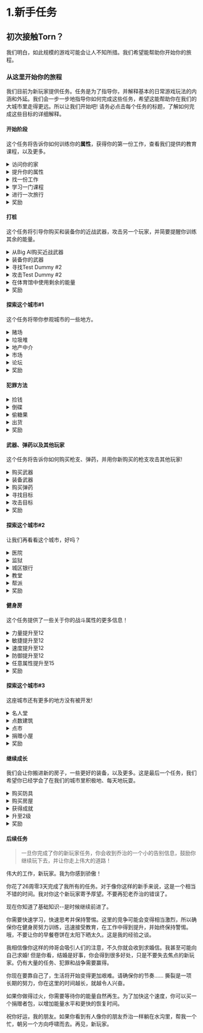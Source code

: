 
# 1.新手任务

## 初次接触Torn？

我们明白，如此规模的游戏可能会让人不知所措。我们希望能帮助你开始你的旅程。

### 从这里开始你的旅程

我们目前为新玩家提供任务。任务是为了指导你，并解释基本的日常游戏玩法的内涵和外延。我们会一步一步地指导你如何完成这些任务，希望这能帮助你在我们的大城市里走得更远。所以让我们开始吧! 请务必点击每个任务的标题，了解如何完成这些目标的详细解释。

#### 开始阶段

这个任务将告诉你如何训练你的**属性**，获得你的第一份工作，查看我们提供的教育课程，以及更多。

<details>

<summary>访问你的家</summary>

**任务步骤**

1. 导航到主页区域

**任务描述**

你的'家'是你所有个人信息的存储地。我把我所有的信息都塞在裤子里，没有人愿意靠近那里。你的家几乎有你需要知道的关于你自己的每一个小细节；你有多少现金，你有多少能量，还有你的名字......以防你喝醉了而忘记。我一直都是这样做的。看一看，然后点击 "乔治的任务 "回到这里。哦，如果你在我帮助你们学习 "撕裂 "的过程中感到困惑，只需点击闪动的东西。很简单。

</details>

<details>

<summary>提升你的属性</summary>

**任务步骤**

1. 点击左手菜单上的体育馆链接。
2. 2.现在选择你想训练的状态，并点击旁边的训练按钮。&#x20;

**任务描述**&#x20;

近五十年前，当我出现在托恩时，我是一个像你一样瘦弱的老骨头，先生。我几乎每天都被人打得满地找牙。后来我学会了。把你的屁股带到市里的健身房，让你出汗。他们有各种升降机和肚皮上的东西。你可以提升等级，最终解锁更多的东西，只是不要过度，因为你的能量不会永远持续。我上次去的时候就吐了。现在我不能再去了。嘿嘿，他们还没有把地毯上的污渍弄干净。

</details>

<details>

<summary>找一份工作</summary>

**任务步骤**

1. 点击左手菜单上的报纸链接。
2. 在报纸的顶部，点击 "工作列表 "部分。
3. 从 "初级工作 "类别中选择一个工作。
4. 一旦你选择了你的工作，点击旁边的 "去面试 "链接。
5. 你会看到一个对话，可以选择注册。如果这是一份适合你的工作，点击 "注册"。如果不是的话，请点击返回，探索其他的启动工作。
6. 一旦你注册了，你将被转到你的就业页面。

**任务描述**&#x20;

如果你想在这里生存下去，你需要为自己挣得一份薪水，bucko。即使是那些花哨的柯里昂人，一开始也是卖沙拉酱的，所以你最好试着在当地报纸的工作列表页下寻找。你现在还不多，所以你不能太挑剔。哎呀，我现在还在擦鞋，一次4美元。当你有一双漂亮的鞋子时，请给我打电话。工作也会每天积累你的统计数字，你的统计数字越高，就会有更好的工作来找你。所以，出去为自己赚点钱吧。

</details>

<details>

<summary>学习一门课程</summary>

**任务步骤**

1. 点击左手菜单上的教育链接。
2. 点击你想参加的教育领域的课程。在教育页面上有12个不同的领域可供选择。
3. 一旦你选择了你的学习领域，从列表中选择你想进入的班级。
4. 在课程描述的底部，你会看到 "加入这个课程"。如果这是你想要的，请点击加入这个课程。
5. 点击加入这个课程后，你会看到一个描述该课程需要多长时间完成和费用的页面。如果满意，点击 "是的，给我报名"。
6. 然后你会被转到一个页面，告诉你，你已经注册了，以及你完成课程的时间长度。

**任务描述**

我不太喜欢那些脑残的孩子，但接受教育是一个明智之举。你学得越多，你赚得越多。另外，如果你参加一些课程，你也会得到其他东西。看看吧。接受教育可能需要几天、几周甚至几个月的时间，而且会耗费精力。我光是想想都觉得累。但是要有耐心：不要像我一样在第一周就放弃了。自从我从幼儿园辍学以来，我还没有做得这么好。

</details>

<details>

<summary>进行一次旅行</summary>

**任务步骤**

1. 导航到城市区域

**任务描述**

我在Torn的第一天就迷路了，最后在一家脱衣舞俱乐部后面睡觉。还不算太糟! 当你来到这里时，托恩城可能会很压抑，但如果你到处逛逛，你会习惯的。参观一些商店；看看股票市场--嘿，去看看镇上的垃圾场里有什么！我在那里发现了一整张床垫！我在那里发现了一整张床垫。上面几乎没有任何污点! 使用城市地图，你可以通过放大来探索。还有一个 "快速链接 "面板，如果你觉得这样更容易使用。

</details>

<details>

<summary>奖励</summary>

100能量

$250

2个任务积分

</details>

#### 打桩

这个任务将引导你购买和装备你的近战武器，攻击另一个玩家，并简要提醒你训练其余的能量。

<details>

<summary>从Big AI购买近战武器</summary>

**任务步骤**

1. 点击左手菜单上的城市链接。
2. 在城市中找到屏幕右侧的东区。
3. 点击大阿尔的枪店。
4. 从显示给你的列表中选择一个近战武器。所有的近战武器都在顶部。
5. 点击位于你选择的武器旁边的 "购买"。
6. 在下一个屏幕上点击 "是"。

**任务描述**

撕裂的城市不是一个游乐场，你需要注意你的背后......和你的前面，以及两侧。你还没有一个派别或一些朋友，所以给自己准备一件武器。开始的时候要用大的东西来打人，一个近战武器。你可以在大艾尔的枪械店买到它们。记住它在哪里，因为你会经常去那里。但不是我。在我在他的浴室里做了什么之后，艾尔禁止了我......

</details>

<details>

<summary>装备你的武器</summary>

任务步骤

1. 点击位于左手菜单上的 "项目"。
2. 找到你的近战武器。
3. 点击近战武器旁边的【装备】。

任务描述

如果你把武器丢在家里或垃圾箱后面就不好了。用你刚买的近战武器装备你自己。"装备 "是指准备好使用的武器。这个词是我从一个法国人那里学来的。看看你的物品，点击你想使用的武器旁边的+按钮。你现在已经准备好战斗了。耶和华!

</details>

<details>

<summary>寻找Test Dummy #2</summary>

任务步骤

注意：你收到的玩家名字可能与这里列出的名字不同。请注意任务告诉你要搜索的名字。

1. 在位于页面顶部的搜索框中输入Test Dummy #2，或者你可以通过用户ID进行搜索（在页面顶部的搜索栏中从下拉菜单中选择ID），请注意该名字中有空格，而不是下划线，按我这里的方式输入。
2. 点击搜索名称
3. 点击名字Test Dummy #2。它将打开该球员的资料。
4. 不要关闭这个页面。你将在下一个任务中使用它。

任务描述

事情是这样的，有一个可怜的家伙，当他们在Torn的第一天，每个人都会打他--测试假人2号\[ID]。你需要使用屏幕上方的搜索栏东西来搜索他。测试假人2号是一个NPC（非游戏角色），其数据低于平均水平。甚至比我还低! 所以不用担心，他不会反击。

</details>

<details>

<summary>攻击Test Dummy #2</summary>

任务步骤

注意：你需要攻击你的任务所提供的名称。它们是随机产生的，它可能与这里出现的不同。

1. 在测试假人2号的资料中，查看右边的图标。
2. 点击位于档案右侧的\[攻击]链接。这将打开攻击。
3. 你会看到2个拳头和你的近战武器位于攻击的底部。
4. 点击你的近战武器。
5. 继续点击你的近战武器。直到你看到你已经将他的生命值清零。
6. 做完这些后，你会看到3个选项，离开他们，打倒他们，以及住院。
7. 点击 "离开他们"。

任务描述

现在你已经有了一个可以用来打人的大东西，而且你发现了可怜的小测试假人2号\[ID]，你得攻击他，继续打他，只是为了好玩！你的任务是什么？假设你在健身房里训练得很辛苦，你更有可能赢得一场斗殴。战斗到最后，赢得战斗，完成任务。

</details>

<details>

<summary>在体育馆中使用剩余的能量</summary>

任务步骤

1. 点击左手菜单中的健身房链接。
2. 选择你想训练的状态。
3. 在你选择的状态旁边点击训练。
4. 继续点击训练，直到你的能量耗尽。
5. 伟大的工作! 你已经完成了任务。

任务描述

打完比我小的人后，我总是感到很振奋。很有趣，不是吗？我把这种能量用在公园里裸泳和逃避护林员上，但你应该做一些更有用的事情。去健身房，把你剩下的精力用来打铁。同时，我要在这个装着有缺陷的豆豆宝宝的箱子里打个盹。

</details>

<details>

<summary>奖励</summary>

50能源

$250

2个任务积分

</details>

#### 探索这个城市#1

这个任务将带你参观城市的一些地方。

<details>

<summary>赌场</summary>

任务步骤

1. 点击左手菜单上的赌场链接。
2. 在这里你会发现我们的赌场有哪些游戏可供你玩。
3. 点击游戏，了解每个游戏的内容。
4. 你会发现扑克要到第13层才有，黑杰克要到第4层才有。你可以将鼠标悬停在游戏上，以确认在哪个级别上会为你打开。

任务描述

赌场是一个消磨时间的好地方。我不太擅长，这就是为什么我住在一个木箱里而不是房子里，所以要负责任地赌博。有一次我不得不卖掉自己的身体来偿还那里的债务。好在我是个英俊的人，不是吗？只赌你准备失去的东西，包括你的尊严。

</details>

<details>

<summary>垃圾堆</summary>

任务步骤

1. 点击左手菜单上的城市链接。
2. 找到 "红灯区 "下面的垃圾桶，它位于页面的右上方。
3. 点击 "垃圾场"。
4. 每做一次搜索，将花费你5个能量。
5. 垃圾场可以让你找到城市中其他居民倾倒的物品，他们已经不想要了。&#x20;

任务描述&#x20;

每当你扔掉一件物品，它就会被扔到垃圾场。旧枪，弄脏的裤子，那些你需要快速处理掉的杂志。你会惊讶于有多少人潜入这里，在成堆的流浪汉宝藏中搜寻，如果你有耐心，你会对你能找到的东西更加惊讶。我昨天发现了一盒背部按摩器。至少我认为那是它们。

</details>

<details>

<summary>地产中介</summary>

任务步骤

1. 点击左手菜单上的城市链接。
2. 在页面中间的顶部找到 "东城"。
3. 找到 "北区 "下所列的地产代理链接，并点击它。
4. 这个页面将显示所有由其他Torn玩家和系统列出的待售房产!

任务描述

我挺喜欢住在窝棚里。没有什么需要吸尘的。如果它被吹倒了，我可以很快地把它放回去。另外，我知道我所有的食物在哪里....，而不是那袋水泥。但有一天你可能想升级。这只是目前的一个梦想，但当你真的得到一个漂亮的新地方时，你会得到特殊的福利，这将增加你的幸福感。

</details>

<details>

<summary>市场</summary>

任务步骤

1. 点击左手菜单上的城市链接。
2. 在页面中间的顶部找到 "北区 "的位置。
3. 找到 "北区 "下所列的物品市场链接，并点击它。
4. 这个页面将显示所有由其他Torn玩家出售的物品类别。你可以随时在这里购买你可能想要购买的东西，以获得优惠。

任务描述

物品市场是买卖你找到的东西，或你 "找到 "后跑掉的东西的最好地方之一。几乎所有你需要的东西都在这里，而且你可以把你不需要的东西变成现金。除了人血瓶...显然。

</details>

<details>

<summary>论坛</summary>

任务步骤

1. 点击左手边菜单上的论坛链接。
2. 你会看到我们提供的不同论坛类别的列表。
3. 点击任何一个类别都会打开里面列出的所有主题。
4. "问题 "是新玩家提出问题并从其他玩家那里得到答案的好地方。&#x20;

任务描述&#x20;

论坛是一个认识撕裂之城的人和拍摄微风的好地方。如果你在寻找帮助或想介绍自己，请查看 "新玩家 "论坛。如果你要创建一个新的主题，请确保它写得很好，有一个明确的标题，并张贴在正确的论坛上。我希望我第一次来Torn的时候有这个kerjigger。我只是在厕所的隔间里写了我的电话号码，然后遇到了打电话的人。这并没有什么好结果。

</details>

<details>

<summary>奖励</summary>

50元胆量

$500

2个任务积分

</details>

#### 犯罪方法

<details>

<summary> 捡钱</summary>

任务步骤

1. 点击左手菜单上的犯罪链接。
2. 在犯罪页面上已经为你勾选了搜索现金。
3. 点击位于犯罪页面底部的 "下一步 "按钮。
4. 在这个页面上，"搜索火车站 "已经为你勾选。
5. 点击该页面底部的 "做犯罪"。
6. 点击 "再次尝试"，直到你达到25美元。

任务描述

要想进入大联盟，你必须先在小规模犯罪的磨练中做你的时间。在街上寻找现金很简单，而且你不会被抓到。因此，在街上走走，为自己赚点钱。25美元就可以了。

</details>

<details>

<summary>倒碟</summary>

任务步骤

1. 点击左手菜单上的犯罪链接。
2. 2.在犯罪页面上选择复制的媒体。
3.
   3. 点击位于犯罪页面底部的 "下一步 "按钮。
4. 4.选择本页面中的一项罪行。
5. 5.点击本页底部的 "做犯罪"。
6. 点击 "再试一次"，直到你达到50美元。

任务描述

现在你已经掌握了在地上找钱的复杂艺术，是时候做一些更艰难的事情了--出售复制的媒体。我卖《泰坦尼克号》的盗版DVD赚了第一笔100美元。你知道那是一个真实的故事吗？莱昂纳多-迪-卡普里诺真的死了! 可怜的孩子。总之，开始时，试着赚50美元。

</details>

<details>

<summary>偷糖果</summary>

任务步骤

1. 点击左手菜单上的犯罪链接。
2. 在犯罪列表中选择入店行窃选项。
3. 点击位于犯罪页面底部的 "下一步 "按钮。
4. 选择 "甜食店 "选项。
5. 选择一个可能的罪行。
6. 点击本页面底部的 "犯罪"。
7. 点击 "再试一次"，直到你成功偷到一些糖果。

任务描述

有什么比从婴儿身上拿糖更容易的呢？从一个瞎眼的老太太那里拿糖。让我告诉你，婴儿是很难对付的。到糖果店去，给自己增加一些巧克力棒。

</details>

<details>

<summary>出货</summary>

任务步骤&#x20;

1. 导航到城市&#x20;
2. 在东区找到萨利的糖果店。&#x20;
3. 选择你想卖的糖果并确认。&#x20;

任务描述&#x20;

有一次我喝得酩酊大醉，一个人成功地把我自己的大衣卖给了我，如果当时我没有穿大衣的话，这还不算太糟。但他很可信，而且很狂妄，这很有效。所以你试试吧。回到你偷巧克力的商店，把它卖给拥有它的那个老包。装上奇怪的口音，她就不会认出你来。我会选择冰岛语。

</details>

<details>

<summary>奖励</summary>

50能量

$1,000&#x20;

2个任务积分

</details>

#### 武器、弹药以及其他玩家

这个任务将告诉你如何购买枪支、弹药，并用你新购买的枪支攻击其他玩家!

<details>

<summary>购买武器</summary>

任务步骤

1. 点击左手菜单上的城市链接。
2. 在城市中找到屏幕右侧的东区。
3. 点击大阿尔的枪店。
4. 从显示给你的列表中选择一把枪。
5. 点击位于你选择的武器旁边的 "购买"。
6. 在下一个屏幕上点击 "是"。

任务描述

在撕裂之城，枪是你最好的朋友，除非你已经有一个最好的朋友。我有。他的名字叫杰夫。但杰夫是我的，所以你需要保护。去大艾尔的枪械店给自己买一把枪、弹药和其他你喜欢的东西。你最多可以同时装备三种不同的武器......如果你买得起的话。我甚至买不起三条不同的内裤。

</details>

<details>

<summary>装备武器</summary>

任务步骤

1. 点击位于左手菜单上的 "项目"。
2. 找到你刚买的枪。
3. 点击枪旁边的\[装备]。
4. 点击 "返回"，这样你就会留在物品页面上。

任务描述

现在你已经买了一把或多把枪，你需要至少装备一把。在你的物品列表中选择那些花哨的新部件之一，然后点击 "装备 "图标。嘿，我可以走了吗？可以吗？我会小心使用它的。诚实的。

</details>

<details>

<summary>购买弹药</summary>

任务步骤

1. 在物品页面，你会看到 "弹药库 "就在你刚刚装备枪支的正上方。
2. 点击位于你购买的枪旁边的 "夹子"。
3. "为这把枪购买一些弹夹 "位于页面的顶部。点击这个。
4. 在下一页，你可以选择购买弹药。在 "购买弹夹 "旁边的方框中输入你想购买的弹夹数量。
5. 点击 "购买弹夹"
6. 完成后点击 "返回"。

任务描述

除非你有枪的弹药，否则你只是给自己买了一个非常昂贵的棍子来打民工，所以自己去弹药柜买你需要的东西。每次攻击前，你会自动给你的枪支装上你买的弹药。但要确保你买的弹药与你想用的枪相匹配。不要像我一样，试图把8毫米的弹头装进土豆枪。

</details>

<details>

<summary>寻找目标</summary>

任务步骤

1. 点击左手菜单上的 "搜索"。
2. 在 "姓名搜索 "框中输入'playerName'。
3. 点击搜索名字
4. 点击playerName这个名字。它将打开该球员的资料。
5. 不要关闭这个页面。你将在下一个任务中使用它。

任务描述

你听说过playerName\[ID]吗？我听说他们说哟妈妈很胖，她无法克服自尊心问题。我觉得那真的很悲哀，她听起来是个可爱的女士。追踪playerName \[ID]。

</details>

<details>

<summary>攻击目标</summary>

任务步骤

1. 在playerName的资料中，查看右侧的图标。
2. 点击位于个人资料右侧的【攻击】链接。这将打开攻击。
3. 你会看到2个拳头，你的近战武器，和你的枪，位于攻击的底部。
4. 点击你的枪。
5. 继续点击你的枪。直到你看到你已经将他的生命归零。
6. 做完这些后，你会看到3个选项，离开他们，打倒他们，以及住院。
7. 点击 "离开他们"。

任务描述

现在你已经找到了playerName(ID)，用你那把花哨的新枪把他们当做靶子练习......然后获胜。

</details>

<details>

<summary>奖励</summary>

$500

2\*任务点数

</details>

#### 探索这个城市#2

让我们再看看这个城市，好吗？

<details>

<summary>医院</summary>

任务步骤

1. 点击左手菜单上的医院链接。
2. 你会看到目前在医院的每个人的名单，因为不同的原因。
3. 一旦你拥有医疗工作的最高等级，你就可以让这些人复活获得能量。

任务描述

每当有人被袭击，吸毒过量，被番茄酱瓶子卡在某个地方，或者在犯罪过程中受伤，他们最终都会被送进医院。去看看目前的病人吧。你很可能在某个时候会躺在其中的一张床上，所以你不妨习惯一下这个地方。

</details>

<details>

<summary>监狱</summary>

任务步骤

1. 点击左手菜单上的 "监狱 "链接。
2. 2.你会看到目前因不同原因被关在监狱里的所有人的名单。
3. 3.你有能力把人从监狱里抓出来或买出来，但是现在抓人对你来说可能太难了，而买人很可能太贵了!

任务描述

如果你被抓到犯罪，你会被送进监狱。虽然你可能已经知道了。刑期很短，但它仍然不是你想去的地方。看看现在的囚犯。祈祷你不会和滑溜溜的史蒂夫或费尔南多-大拳头关在一起。

</details>

<details>

<summary>城区银行</summary>

任务步骤

1. 点击左手菜单上的城市链接。
2. 找到位于 "西区 "下面的城市银行，它位于页面左侧的中间位置。
3. 点击城市银行。
4. 在这里你可以储存你的钱，并在上面获得一些利息，然而建议你先使用你的小猪银行，并将银行保存到你完全探索了游戏后再使用

任务描述

城市银行可以让你投资几周或几个月的钱。它提供了相当可观的利息，但在投资结束前会把你的钱绑起来。不过在你做这个之前，你可能应该先攒点钱。我在那里有30美元，在2054年之前我不能碰。这个人总是让像我这样的好人失望。

</details>

<details>

<summary>教堂</summary>

任务步骤

1. 点击左手菜单上的城市链接。
2. 找到北区的教会。
3. 在这里，你可以祈祷（这可以给你带来功德！），也可以用它来和别人结婚!

任务描述

教堂是神棍们来祈祷、唱歌和进行慈善捐赠的地方。也许我应该建立乔治学教堂。如果你找到了你的特别的人，教会也会做婚姻。为什么不现在就去领主的小屋，看看这个地方呢？如果你在那里遇到某个性感的寡妇，也许可以举行一场猎枪婚礼。我的朋友都是在葬礼上认识的。

</details>

<details>

<summary>帮派</summary>

任务步骤

1. 点击左手菜单上的派别链接。
2. 2.你会看到列出的派别页面。
3. 3.点击派别的名称进行查看。在加入一个派别之前，请三思而后行，因为他们给予的巨大优势也有一些劣势!

任务描述

很快有一天你会想加入一个派别。派别是一群人在一起工作并互相保护。他们实施有组织的犯罪，并与其他派别开战。他们中没有一个会要我，因为显然我有一种 "有趣的气味"，而且不会射击。但是他们都对招募高体质的人感兴趣，这也是在健身房花大量时间的另一个原因。去看看一两个派别吧! 并要求他们也让我加入。

</details>

<details>

<summary>奖励</summary>

500能量

$500

3个任务点数

</details>

#### 健身房

这个任务提供了一些关于你的战斗属性的更多信息！

<details>

<summary>力量提升至12</summary>

抬起东西意味着你的拳头更硬。这就是好的科学。即使像我这样的流浪汉也知道这一点。训练力量还可以强化近战攻击和你的持枪姿势，以达到干净准确的射击。如果你想成为一个真正的硬汉，就去健身房里打一场。

</details>

<details>

<summary>敏捷提升至12</summary>

穆罕默德-阿里说他可以像蝴蝶一样漂浮，像蜜蜂一样蜇人。你已经有了一个刺，所以现在是时候飞了。训练灵巧性使你更能像某种忍者一样躲避攻击。而每个人都想成为一名忍者。所以要好好训练自己!

</details>

<details>

<summary>速度提升至12</summary>

这并不意味着要采取大量的速度，因为那可能会使你变得非常缓慢。我不知道。训练速度通过使你更快地瞄准和移动，增加了打中一个人的机会。这也意味着你爬楼梯时不会那么累。如果你想确保你所有的命中率都很高，那就训练这个数据，直到你把自己弄得一团糟为止

</details>

<details>

<summary>防御提升至12</summary>

训练防卫有助于你吸收来自对手的伤害，而不会通过提高你的疼痛阈值和身体质量而摔倒在地。你将成为一个人肉打包袋!如果你想承受一些打击并继续前进，就训练这个状态吧!然后让我试试把你打倒。求你了？哦，那好吧。你真没意思。

</details>

<details>

<summary>任意属性提升至15</summary>

大多数人开始榨汁是为了在《撕裂》中获得超强的状态，但当我尝试这样做时，我长出了一对......好吧，我不会说是什么，但我要告诉你，他们看起来不对劲，全身都是毛。所以你必须增加你的力量、速度、灵巧或防御力，以老式的方式达到15。这将取决于你是否能找出最适合你风格的属性组合。现在，如果你不介意的话，我要去垃圾场找一些适合多毛老人的内衣。

</details>

<details>

<summary>奖励</summary>

$500

3个任务点数

</details>

#### 探索这个城市#3

这座城市还有更多的地方没有被开发!

<details>

<summary>名人堂</summary>

任务步骤

1. 点击位于左手菜单上的 "报纸"。
2. 在页面的顶部，你会看到列出的类别。
3. 3.点击 "名人堂 "类别。
4. 4.你将看到名人堂提供的所有类别，通过点击每一个类别，你可以看到目前在名人堂中担任职务的托恩的球员。

任务描述

随着你在托恩的进展，你会看到你在名人堂的位置上升。当你在这个城市呆了一段时间后，你就可以看到从上周开始你已经超越了多少人。我在底部，因为胜利是属于失败者的。

</details>

<details>

<summary>点数建筑</summary>

任务步骤

1. 点击左手菜单上的城市链接。
2. 在页面中间的顶部找到 "北区 "的位置。
3. 找到列在 "北区 "下的要点建筑并点击它。
4. 4.在这里你会发现列出了可以用积分购买的东西。这个页面上的物品是不同的，而且经常更新。所以，请定期回来看看有什么新东西!

任务描述

在积分大厦，你可以使用一种特殊形式的货币--积分，来解锁城市中独特的花式区域。它就像普通的现金，但不是死掉的总统，我想它上面有一只骆驼之类的东西。你还可以在这里补充你的能量和神经，每天一次，每次25点。

</details>

<details>

<summary>点市</summary>

任务步骤

1. 点击左手菜单上的城市链接。
2. 在页面中间的顶部找到 "北区 "的位置。
3. 找到 "北区 "下所列的积分市场并点击它。
4. 4.这里是玩家列出积分出售给其他玩家的地方。你可以在这里查看是否有人要出售。

任务描述

积分可以在积分市场上以TC元的价格向其他人购买。你也可以通过赢得比赛或邀请你的朋友来Torn获得积分。我所有的朋友都死了。这不是真的，他们只是讨厌我。当然，除了杰夫。

</details>

<details>

<summary>捐赠小屋</summary>

任务步骤

1. 导航到城市区域。
2. 在金融区找到捐赠者之家并点击它。
3. 如果玩家想花真金白银购买捐赠者包或订阅，就到这里来，你也可以在这里看到购买的所有好处。

任务描述

通过小额捐款支持《撕裂》，你会得到一个捐赠者包，其中包括捐赠者身份和一些积分。捐赠者身份提供了一些好处，包括能量再生的提升和最大能量的增加。你也可以在市场上用TC美元向其他人购买捐赠者包。现在就去看看捐赠者之家。

</details>

<details>

<summary>奖励</summary>

100能量

25胆量

$1,000

4个任务积分

</details>

#### 继续成长

我们会让你搬进新的房子，一些更好的装备，以及更多。这是最后一个任务，我们希望你已经学会了在我们的城市里积极地、每天地玩耍。

<details>

<summary>购买防具</summary>

任务步骤

1. 点击左手菜单上的城市链接。
2. 在城市中找到屏幕右侧的东区。
3. 3.点击大阿尔的枪店。
4. 4.从显示给你的列表中选择一件盔甲。它们都在页面的底部。
5. 点击位于你所选择的盔甲一侧的 "购买"。
6. 在下一个屏幕上点击 "是"。
7. 7.不要忘了去你的物品清单，装备你的新盔甲。这不是任务的一部分，但很容易忘记。

任务描述

你已经看到这里的情况有多恶劣了。即使是五岁的孩子也在收拾东西。我昨天就被幼儿园的一群人抢劫了。小杂种们。你永远不知道谁是你的敌人，也不知道他们什么时候会攻击你，所以要做好准备，买一些基本的盔甲。大艾尔的枪械店出售盔甲，或者你可以在物品市场上买一些二手盔甲。只要确保你检查它是否有怪味的污点。

</details>

<details>

<summary>购买房屋</summary>

任务步骤

1. 点击位于左手菜单上的 "报纸"。
2. 找到位于报纸顶部的 "属性 "部分。
3.
   3. 单击 "属性"。
4.
   4. 这个页面显示所有可用的属性。
5. 点击 "拖车"。
6. 在页面的底部，房地产经纪人将与你交谈。
7. 你会看到位于页面底部的 "是的，请购买拖车！"。点击这个。
8. 你可以通过点击左手菜单上的 "房产 "来查看你的房产。不要忘了搬进去!

任务描述

一旦你有足够的现金，你可能会想离开你的小屋，搬到一个更大的财产。去拜访那些清一色的房地产经纪人混蛋，看看市场上有什么。如果你没钱，你可以租一个地方，或者和你的配偶一起住。嘿，也许你会让老乔治住在你的工具棚里？我不烦。

</details>

<details>

<summary>获得成就</summary>

任务步骤

1. 导航到左栏的奖励部分。
2. 在这里你可以看到所有可能获得的荣誉栏和奖章。试着获得一个!

任务描述

在《撕裂》中，奖章和荣誉是为做得非常好而颁发的。我从来没有得到过一个奖项，除了一个说我是一个 "潜在的火灾危险"。我想这也算得上是一种奖励吧! 哦，我还得过一次最英俊的马。尽管我不是一匹马！你可以在 "奖项 "页面查看你的进展：使用侧边栏上的链接。

</details>

<details>

<summary>升至2级</summary>

任务步骤

1. 级别可以通过攻击和选择 "离开 "选项，以及通过犯罪和成功获得。如果你 "离开 "你的对手，攻击可以帮助你更快地获得等级。
2. 一旦你达到了足够的经验值，你就会看到注解！恭喜你！你已经有足够的经验值升到了一个等级！你有足够的经验升到2级! 点击这里升级！在你的主页的顶部。你也会在屏幕左边的等级旁边看到等级：2\[升级]。
3. 3.点击其中任何一个链接来升级你的等级。
4. 4.当你点击升级后，你会看到这样的信息：恭喜你！你的等级已经升级到了2级！你把你的级别升级到了2! 这意味着你已经成功升级到了下一个等级。

任务描述

要做到这一点，你必须达到2级。你在《撕裂》中所做的大部分事情都会给你带来经验和等级提升。而等级提升会让你进入城市的更多区域，增加你的生命值。这就是为什么我没有多少钱，我看起来像个废物，我只是整天坐着。你知道我只有25岁吗？

</details>

<details>

<summary>奖励</summary>

250能量

50 胆量

$2,500

5个任务积分

</details>

#### 后续任务

> 一旦你完成了你的新玩家任务，你会收到乔治的一个小的告别信息，鼓励你继续玩下去，并让你走上伟大的道路！

伟大的工作，新玩家。我为你感到骄傲！

你花了26周零3天完成了我所有的任务。对于像你这样的新手来说，这是一个相当不错的时间。我对你这个新玩家寄予厚望。不要再犯老乔治的错误了。

现在你知道了基础知识--是时候继续前进了。

你需要快速学习，快速思考并保持警惕。这里的竞争可能会变得相当激烈，所以确保你在健身房努力训练，迅速接受教育，在工作中得到提升，并始终保持警惕。哦，不要让你的早餐卷饼在太阳下晒太久。这是我的经验之谈。

我相信像你这样的帅哥会吸引人们的注意，不久你就会收到求婚信。我甚至可能向自己求婚! 但是你看，结婚是好事，你会得到很多好处，只是不要失去焦点的新玩家。仍有大量的任务、犯罪和战争需要赢得。

你现在要靠自己了，生活将开始变得更加艰难。请确保你的节奏…… 撕裂是一项长期的努力，你在这里的时间越长，就越令人兴奋。

如果你做得过火，你需要等待你的能量自然再生。为了加快这个速度，你可以买一个捐赠者包，以增加能量水平和更快的恢复时间。

祝你好运，我的朋友。如果你看到有人像你的朋友乔治一样躺在水沟里，帮我一个忙，朝另一个方向呼啸而去。再见，新玩家。




